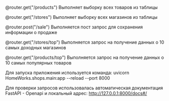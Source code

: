 @router.get("/products") Выполняет выборку всех товаров из таблицы

@router.get("/stores") Выполняет выборку всех магазинов из таблицы

@router.post("/sale") Выполняется пост запрос для сохранения информации о продаже

@router.get("/stores/top") Выполняется запрос на получение данных о 10 самых доходных магазинов

@router.get("/products/top") Выполняется запрос на получение данных о 10 самых популярных товаров


Для запуска приложения используется команда:
    uvicorn HomeWorks.shops.main:app --reload --port 8000

Для проверки запросов использовалась автоматическая документация FastAPI -
Openapi и локальный адрес: http://127.0.0.1:8000/docs#/